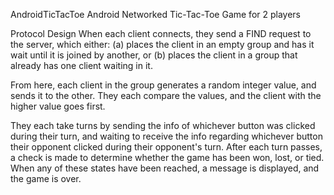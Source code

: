 AndroidTicTacToe
Android Networked Tic-Tac-Toe Game for 2 players

Protocol Design
When each client connects, they send a FIND request to the server, which either:
  (a) places the client in an empty group and has it wait until it is joined by  another, or
  (b) places the client in a group that already has one client waiting in it.

From here, each client in the group generates a random integer value, and sends it to the other. They each compare the values, and the client with the higher value goes first.

They each take turns by sending the info of whichever button was clicked during their turn, and waiting to receive the info regarding whichever button their opponent clicked during their opponent's turn. After each turn passes, a check is made to determine whether the game has been won, lost, or tied. When any of these states have been reached, a message is displayed, and the game is over.
